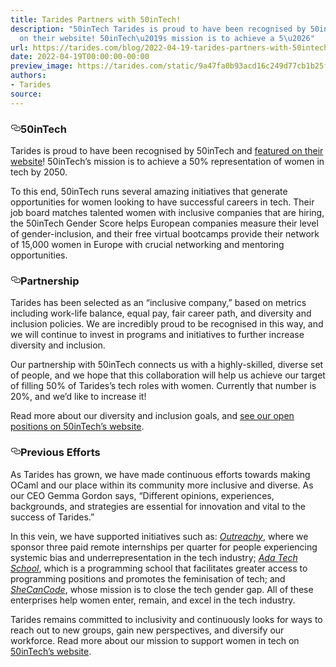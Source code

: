 ```yaml
---
title: Tarides Partners with 50inTech!
description: "50inTech Tarides is proud to have been recognised by 50inTech and featured
  on their website! 50inTech\u2019s mission is to achieve a 5\u2026"
url: https://tarides.com/blog/2022-04-19-tarides-partners-with-50intech
date: 2022-04-19T00:00:00-00:00
preview_image: https://tarides.com/static/9a47fa0b93acd16c249d77cb1b25f09b/0132d/50inTech.jpg
authors:
- Tarides
source:
---
```


<h3 style="position:relative;"><a href="https://tarides.com/feed.xml#50intech" aria-label="50intech permalink" class="anchor before"><svg aria-hidden="true" focusable="false" height="16" version="1.1" viewbox="0 0 16 16" width="16"><path fill-rule="evenodd" d="M4 9h1v1H4c-1.5 0-3-1.69-3-3.5S2.55 3 4 3h4c1.45 0 3 1.69 3 3.5 0 1.41-.91 2.72-2 3.25V8.59c.58-.45 1-1.27 1-2.09C10 5.22 8.98 4 8 4H4c-.98 0-2 1.22-2 2.5S3 9 4 9zm9-3h-1v1h1c1 0 2 1.22 2 2.5S13.98 12 13 12H9c-.98 0-2-1.22-2-2.5 0-.83.42-1.64 1-2.09V6.25c-1.09.53-2 1.84-2 3.25C6 11.31 7.55 13 9 13h4c1.45 0 3-1.69 3-3.5S14.5 6 13 6z"></path></svg></a>50inTech</h3>
<p>Tarides is proud to have been recognised by 50inTech and <a href="https://app.50intech.com/company/tarides">featured on their website</a>! 50inTech&rsquo;s mission is to achieve a 50% representation of women in tech by 2050.</p>
<p>To this end, 50inTech runs several amazing initiatives that generate opportunities for women looking to have successful careers in tech. Their job board matches talented women with inclusive companies that are hiring, the 50inTech Gender Score helps European companies measure their level of gender-inclusion, and their free virtual bootcamps provide their network of 15,000 women in Europe with crucial networking and mentoring opportunities.</p>
<h3 style="position:relative;"><a href="https://tarides.com/feed.xml#partnership" aria-label="partnership permalink" class="anchor before"><svg aria-hidden="true" focusable="false" height="16" version="1.1" viewbox="0 0 16 16" width="16"><path fill-rule="evenodd" d="M4 9h1v1H4c-1.5 0-3-1.69-3-3.5S2.55 3 4 3h4c1.45 0 3 1.69 3 3.5 0 1.41-.91 2.72-2 3.25V8.59c.58-.45 1-1.27 1-2.09C10 5.22 8.98 4 8 4H4c-.98 0-2 1.22-2 2.5S3 9 4 9zm9-3h-1v1h1c1 0 2 1.22 2 2.5S13.98 12 13 12H9c-.98 0-2-1.22-2-2.5 0-.83.42-1.64 1-2.09V6.25c-1.09.53-2 1.84-2 3.25C6 11.31 7.55 13 9 13h4c1.45 0 3-1.69 3-3.5S14.5 6 13 6z"></path></svg></a>Partnership</h3>
<p>Tarides has been selected as an &ldquo;inclusive company,&rdquo; based on metrics including work-life balance, equal pay, fair career path, and diversity and inclusion policies.  We are incredibly proud to be recognised in this way, and we will continue to invest in programs and initiatives to further increase diversity and inclusion.</p>
<p>Our partnership with 50inTech connects us with a highly-skilled, diverse set of people, and we hope that this collaboration will help us achieve our target of filling 50% of Tarides&rsquo;s tech roles with women. Currently that number is 20%, and we&rsquo;d like to increase it!</p>
<p>Read more about our diversity and inclusion goals, and <a href="https://app.50intech.com/company/tarides?page=jobs">see our open positions on 50inTech&rsquo;s website</a>.</p>
<h3 style="position:relative;"><a href="https://tarides.com/feed.xml#previous-efforts" aria-label="previous efforts permalink" class="anchor before"><svg aria-hidden="true" focusable="false" height="16" version="1.1" viewbox="0 0 16 16" width="16"><path fill-rule="evenodd" d="M4 9h1v1H4c-1.5 0-3-1.69-3-3.5S2.55 3 4 3h4c1.45 0 3 1.69 3 3.5 0 1.41-.91 2.72-2 3.25V8.59c.58-.45 1-1.27 1-2.09C10 5.22 8.98 4 8 4H4c-.98 0-2 1.22-2 2.5S3 9 4 9zm9-3h-1v1h1c1 0 2 1.22 2 2.5S13.98 12 13 12H9c-.98 0-2-1.22-2-2.5 0-.83.42-1.64 1-2.09V6.25c-1.09.53-2 1.84-2 3.25C6 11.31 7.55 13 9 13h4c1.45 0 3-1.69 3-3.5S14.5 6 13 6z"></path></svg></a>Previous Efforts</h3>
<p>As Tarides has grown, we have made continuous efforts towards making OCaml and our place within its community more inclusive and diverse. As our CEO Gemma Gordon says, &ldquo;Different opinions, experiences, backgrounds, and strategies are essential for innovation and vital to the success of Tarides.&rdquo;</p>
<p>In this vein, we have supported initiatives such as: <em><a href="https://www.outreachy.org/">Outreachy</a></em>, where we sponsor three paid remote internships per quarter for people experiencing systemic bias and underrepresentation in the tech industry; <em><a href="https://adatechschool.fr/">Ada Tech School</a></em>, which is a programming school that facilitates greater access to programming positions and promotes the feminisation of tech; and <em><a href="https://shecancode.io/">SheCanCode</a></em>, whose mission is to close the tech gender gap. All of these enterprises help women enter, remain, and excel in the tech industry.</p>
<p>Tarides remains committed to inclusivity and continuously looks for ways to reach out to new groups, gain new perspectives, and diversify our workforce. Read more about our mission to support women in tech on <a href="https://app.50intech.com/company/tarides?page=diversity">50inTech&rsquo;s website</a>.</p>
